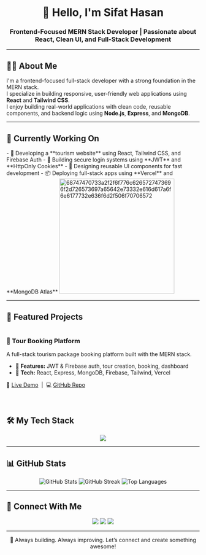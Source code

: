 

<h1 align="center">👋 Hello, I'm Sifat Hasan</h1>
<h3 align="center">Frontend-Focused MERN Stack Developer | Passionate about React, Clean UI, and Full-Stack Development</h3>

---

## 🧑‍💼 About Me

I'm a frontend-focused full-stack developer with a strong foundation in the MERN stack.  
I specialize in building responsive, user-friendly web applications using **React** and **Tailwind CSS**.  
I enjoy building real-world applications with clean code, reusable components, and backend logic using **Node.js**, **Express**, and **MongoDB**.

---


## 🔭 Currently Working On

<div>
  - 🎨 Developing a **tourism website** using React, Tailwind CSS, and Firebase Auth  
- 🔐 Building secure login systems using **JWT** and **HttpOnly Cookies**  
- 🧩 Designing reusable UI components for fast development  
- 📦 Deploying full-stack apps using **Vercel** and **MongoDB Atlas**
    <img width='300px' src="https://i.ibb.co/C3fx7n8j/68747470733a2f2f6f776c6265727473696f2d726573697a65642e73332e616d617a6f6e6177732e636f6d2f506f70706572.png" alt="68747470733a2f2f6f776c6265727473696f2d726573697a65642e73332e616d617a6f6e6177732e636f6d2f506f70706572" border="0">
</div>

---

## 🚀 Featured Projects

<div style="display: flex; align-items: center; justify-content: space-between; gap: 20px; flex-wrap: wrap;">

  <!-- Left side: Project content -->
  <div style="flex: 1; min-width: 280px;">
    <h3>🧭 Tour Booking Platform</h3>
    <p>A full-stack tourism package booking platform built with the MERN stack.</p>
    <ul>
      <li>🔐 <strong>Features:</strong> JWT & Firebase auth, tour creation, booking, dashboard</li>
      <li>🧰 <strong>Tech:</strong> React, Express, MongoDB, Firebase, Tailwind, Vercel</li>
    </ul>
    <p>
      🔗 <a href="https://tourmanagementsystem-3651f.web.app">Live Demo</a> &nbsp;|&nbsp;
      💻 <a href="https://github.com/Programming-Hero-Web-Course4/b11a11-client-side-sifathasan2430">GitHub Repo</a>
    </p>
  </div>

  <!-- Right side: Image -->
  <div style="flex: 1; min-width: 280px;">

  </div>

</div>


## 🛠️ My Tech Stack

<p align="center">
  <img src="https://skillicons.dev/icons?i=html,css,js,react,tailwind,nodejs,express,mongodb,firebase,git,github,vercel,figma" />
</p>

---

## 📊 GitHub Stats

<p align="center">
  <img src="https://github-readme-stats.vercel.app/api?username=sifathasan&show_icons=true&theme=tokyonight" alt="GitHub Stats" />
  <img src="https://github-readme-streak-stats.herokuapp.com?user=sifathasan&theme=tokyonight" alt="GitHub Streak" />
  <img src="https://github-readme-stats.vercel.app/api/top-langs/?username=sifathasan&layout=compact&theme=tokyonight" alt="Top Languages" />
</p>

---

## 🔗 Connect With Me

<p align="center">
  <a href="mailto:sifatshasan@gmail.com"><img src="https://img.shields.io/badge/Gmail-red?style=for-the-badge&logo=gmail&logoColor=white" /></a>
  <a href="https://www.linkedin.com/in/YOUR-LINKEDIN"><img src="https://img.shields.io/badge/LinkedIn-blue?style=for-the-badge&logo=linkedin&logoColor=white" /></a>
  <a href="https://github.com/sifathasan2430"><img src="https://img.shields.io/badge/GitHub-000?style=for-the-badge&logo=github&logoColor=white" /></a>
</p>

---

<p align="center">🌱 Always building. Always improving. Let’s connect and create something awesome!</p>
